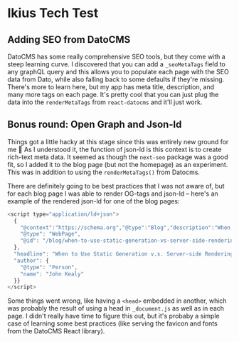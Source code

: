 # Ikius Tech Test





## Adding SEO from DatoCMS

DatoCMS has some really comprehensive SEO tools, but they come with a steep learning
curve. I discovered that you can add a `_seoMetaTags` field to any graphQL query
and this allows you to populate each page with the SEO data from Dato, while
also falling back to some defaults if they're missing. There's more to learn here,
but my app has meta title, description, and many more tags on each page. It's pretty
cool that you can just plug the data into the `renderMetaTags` from `react-datocms`
and it'll just work. 


## Bonus round: Open Graph and Json-ld

Things got a little hacky at this stage since this was entirely new ground for me 🤔 As
I understood it, the function of json-ld is this context is to create rich-text meta data. It
seemed as though the `next-seo` package was a good fit, so I added it
to the blog page (but not the homepage) as an experiment. This was in addition to
using the `renderMetaTags()` from Datocms.

There are definitely going to be best practices that I was not aware of, but for each blog page
I was able to render OG-tags and json-ld – here's
an example of the rendered json-ld for one of the blog pages:

```javascript
<script type="application/ld+json">
  {
    "@context":"https://schema.org","@type":"Blog","description":"When to Use Static Generation v.s. Server-side Rendering","mainEntityOfPage": {
    "@type": "WebPage",
    "@id": "/blog/when-to-use-static-generation-vs-server-side-rendering"
  },
  "headline": "When to Use Static Generation v.s. Server-side Rendering",
  "author": {
    "@type": "Person",
    "name": "John Kealy"
  }}
</script>
```

Some things went wrong, like having a `<head>` embedded in another, which was probably the result
of using a head in `_document.js` as well as in each page. I didn't really have time to figure this
out, but it's probaby a simple case of learning some best practices (like serving the favicon
and fonts from the DatoCMS React library).
